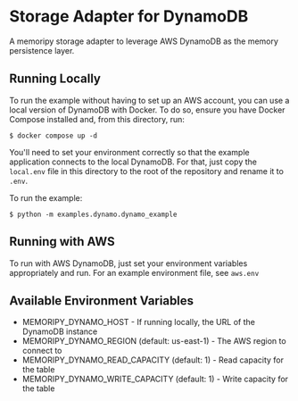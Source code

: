 # Storage Adapter for DynamoDB

A memoripy storage adapter to leverage AWS DynamoDB as the memory persistence
layer.

## Running Locally

To run the example without having to set up an AWS account, you can use a local
version of DynamoDB with Docker. To do so, ensure you have Docker Compose
installed and, from this directory, run:

```shell
$ docker compose up -d
```

You'll need to set your environment correctly so that the example application
connects to the local DynamoDB. For that, just copy the `local.env` file in this
directory to the root of the repository and rename it to `.env`.

To run the example:

```shell
$ python -m examples.dynamo.dynamo_example
```

## Running with AWS

To run with AWS DynamoDB, just set your environment variables appropriately and
run. For an example environment file, see `aws.env`

## Available Environment Variables
* MEMORIPY_DYNAMO_HOST - If running locally, the URL of the DynamoDB instance
* MEMORIPY_DYNAMO_REGION (default: us-east-1) - The AWS region to connect to
* MEMORIPY_DYNAMO_READ_CAPACITY (default: 1) - Read capacity for the table
* MEMORIPY_DYNAMO_WRITE_CAPACITY (default: 1) - Write capacity for the table
